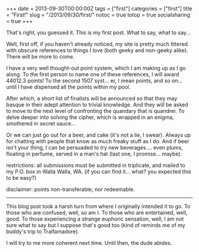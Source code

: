 +++
date = 2013-09-30T00:00:00Z
tags = ["first"]
categories = ["first"]
title = "First!"
slug = "/2013/09/30/first/"
notoc = true
totop = true
socialsharing = true
+++

That's right, you guessed it. This is my first post. What to say, what to say... 

Well, first off, if you haven't already noticed, my site is pretty much littered with obscure references to things I love (both geeky and non-geeky alike). There will be more to come.

I have a very well thought-out point system, which I am making up as I go along. To the first person to name one of these references, I will award 44012.3 points! To the second 1507 syst... er, I mean points, and so on... until I have dispensed all the points within my pool.

After which, a short list of finalists will be announced so that they may basque in their adept attention to trivial knowledge. And they will be asked to move to the next level of confronting the quandary that is quandrei. To delve deeper into solving the cipher, which is wrapped in an enigma, smothered in secret sauce...

Or we can just go out for a beer, and cake (it's not a lie, I swear). Always up for chatting with people that know as much freaky stuff as I do. And if beer isn't your thing, I can be persuaded to try new beverages.... even plums, floating in perfume, served in a man's hat (last one, I promise... maybe).

restrictions: all submissions must be submitted in triplicate, and mailed to my P.O. box in Walla Walla, WA.  (if you can find it... what? you expected this to be easy?)

disclaimer: points non-transferable, nor redeemable. 

***

This blog post took a harsh turn from where I originally intended it to go. To those who are confused, well, so am I. To those who are entertained, well, good. To those experiencing a strange euphoric sensation, well, I am not sure what to say but I suppose that's good too (kind of reminds me of my buddy's trip to Tralfamadore).

I will try to me more coherent next time. Until then, the dude abides.